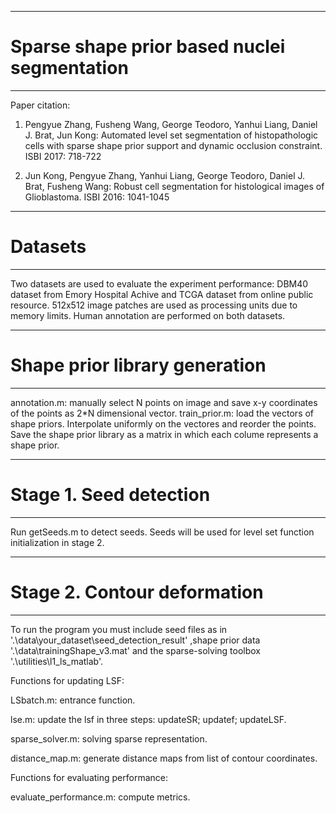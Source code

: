 ******************************************************
# Sparse shape prior based nuclei segmentation
******************************************************
Paper citation:

1. Pengyue Zhang, Fusheng Wang, George Teodoro, Yanhui Liang, Daniel J. Brat, Jun Kong:
Automated level set segmentation of histopathologic cells with sparse shape prior support and dynamic occlusion constraint. ISBI 2017: 718-722

2. Jun Kong, Pengyue Zhang, Yanhui Liang, George Teodoro, Daniel J. Brat, Fusheng Wang:
Robust cell segmentation for histological images of Glioblastoma. ISBI 2016: 1041-1045
******************************************************
# Datasets
******************************************************
Two datasets are used to evaluate the experiment performance: DBM40 dataset from Emory Hospital Achive and TCGA dataset from online public resource. 512x512 image patches are used as processing units due to memory limits. Human annotation are performed on both datasets.
******************************************************
# Shape prior library generation
******************************************************
annotation.m: manually select N points on image and save x-y coordinates of the points as 2*N dimensional vector.
train_prior.m: load the vectors of shape priors. Interpolate uniformly on the vectores and reorder the points. Save the shape prior library as a matrix in which each colume represents a shape prior.
******************************************************
# Stage 1. Seed detection
******************************************************
Run getSeeds.m to detect seeds. Seeds will be used for level set function initialization in stage 2.
******************************************************
# Stage 2. Contour deformation
******************************************************
To run the program you must include seed files as in '.\data\your_dataset\seed_detection_result\' ,shape prior data '.\data\trainingShape_v3.mat' and the sparse-solving toolbox '.\utilities\l1_ls_matlab\'.

Functions for updating LSF:

LSbatch.m: entrance function. 

lse.m: update the lsf in three steps: updateSR; updatef; updateLSF.

sparse_solver.m: solving sparse representation.

distance_map.m: generate distance maps from list of contour coordinates.

Functions for evaluating performance:

evaluate_performance.m: compute metrics.
